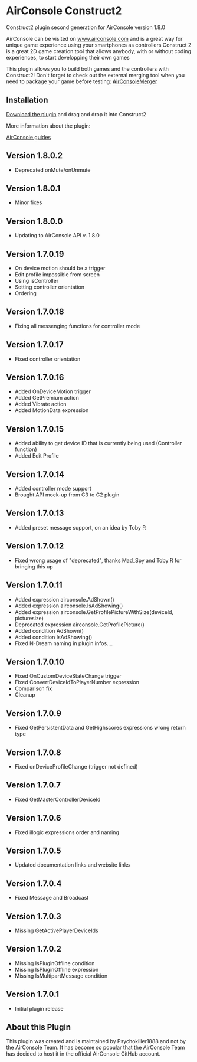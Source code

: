 # AirConsole Construct2

Construct2 plugin second generation for AirConsole version 1.8.0

AirConsole can be visited on www.airconsole.com and is a great way for unique game experience using your smartphones as controllers
Construct 2 is a great 2D game creation tool that allows anybody, with or without coding experiences, to start developping their own games

This plugin allows you to build both games and the controllers with Construct2! Don't forget to check out the external merging tool when you need to package your game before testing: [AirConsoleMerger](https://github.com/Psychokiller1888/AirConsoleMerger/releases)

## Installation

[Download the plugin](c2airconsole.c2addon) and drag and drop it into Construct2

More information about the plugin:

[AirConsole guides](http://developers.airconsole.com/#/guides/construct2)

## Version 1.8.0.2

- Deprecated onMute/onUnmute

## Version 1.8.0.1

- Minor fixes

## Version 1.8.0.0

* Updating to AirConsole API v. 1.8.0

## Version 1.7.0.19

* On device motion should be a trigger
* Edit profile impossible from screen
* Using isController
* Setting controller orientation
* Ordering

## Version 1.7.0.18

* Fixing all messenging functions for controller mode

## Version 1.7.0.17

* Fixed controller orientation

## Version 1.7.0.16

* Added OnDeviceMotion trigger
* Added GetPremium action
* Added Vibrate action
* Added MotionData expression

## Version 1.7.0.15

* Added ability to get device ID that is currently being used (Controller function)
* Added Edit Profile

## Version 1.7.0.14

* Added controller mode support
* Brought API mock-up from C3 to C2 plugin

## Version 1.7.0.13

* Added preset message support, on an idea by Toby R

## Version 1.7.0.12

* Fixed wrong usage of "deprecated", thanks Mad_Spy and Toby R for bringing this up

## Version 1.7.0.11

* Added expression airconsole.AdShown()
* Added expression airconsole.IsAdShowing()
* Added expression airconsole.GetProfilePictureWithSize(deviceId, picturesize)
* Deprecated expression airconsole.GetProfilePicture()
* Added condition AdShown()
* Added condition IsAdShowing()
* Fixed N-Dream naming in plugin infos....

## Version 1.7.0.10

* Fixed OnCustomDeviceStateChange trigger
* Fixed ConvertDeviceIdToPlayerNumber expression
* Comparison fix
* Cleanup

## Version 1.7.0.9

* Fixed GetPersistentData and GetHighscores expressions wrong return type

## Version 1.7.0.8

* Fixed onDeviceProfileChange (trigger not defined)

## Version 1.7.0.7

* Fixed GetMasterControllerDeviceId

## Version 1.7.0.6

* Fixed illogic expressions order and naming

## Version 1.7.0.5

* Updated documentation links and website links

## Version 1.7.0.4

* Fixed Message and Broadcast

## Version 1.7.0.3

* Missing GetActivePlayerDeviceIds

## Version 1.7.0.2

* Missing IsPluginOffline condition
* Missing IsPluginOffline expression
* Missing IsMultipartMessage condition

## Version 1.7.0.1

* Initial plugin release

## About this Plugin

This plugin was created and is maintained by Psychokiller1888 and not by the AirConsole Team. It has become so popular that the AirConsole Team has decided to host it in the official AirConsole GitHub account.
